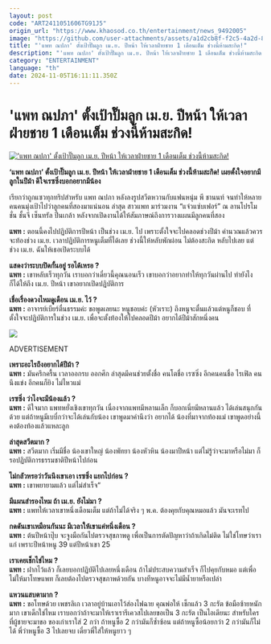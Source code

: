 ```yaml
---
layout: post
code: "ART2411051606TG91J5"
origin_url: "https://www.khaosod.co.th/entertainment/news_9492005"
image: "https://github.com/user-attachments/assets/a1d2cb8f-f2c5-4a2d-8d41-7a64223bd3d9"
title: "'แพท ณปภา' ตั้งเป้าปั๊มลูก เม.ย. ปีหน้า ให้เวลาฝ่ายชาย 1 เดือนเต็ม ช่วงนี้ห้ามสะกิด!"
description: "'แพท ณปภา' ตั้งเป้าปั๊มลูก เม.ย. ปีหน้า ให้เวลาฝ่ายชาย 1 เดือนเต็ม ช่วงนี้ห้ามสะกิด! เผยตั้งใจอยากมีลูกในปีม้า ดีใจเรซซิ่งบอกอยากมีน้อง"
category: "ENTERTAINMENT"
language: "th"
date: 2024-11-05T16:11:11.350Z
---
```


# 'แพท ณปภา' ตั้งเป้าปั๊มลูก เม.ย. ปีหน้า ให้เวลาฝ่ายชาย 1 เดือนเต็ม ช่วงนี้ห้ามสะกิด!

[!['แพท ณปภา' ตั้งเป้าปั๊มลูก เม.ย. ปีหน้า ให้เวลาฝ่ายชาย 1 เดือนเต็ม ช่วงนี้ห้ามสะกิด!](https://www.khaosod.co.th/wpapp/uploads/2024/11/pat-p.jpg "'แพท ณปภา' ตั้งเป้าปั๊มลูก เม.ย. ปีหน้า ให้เวลาฝ่ายชาย 1 เดือนเต็ม ช่วงนี้ห้ามสะกิด!")](https://www.khaosod.co.th/wpapp/uploads/2024/11/pat-p.jpg)

**‘แพท ณปภา’ ตั้งเป้าปั๊มลูก เม.ย. ปีหน้า ให้เวลาฝ่ายชาย 1 เดือนเต็ม ช่วงนี้ห้ามสะกิด! เผยตั้งใจอยากมีลูกในปีม้า ดีใจเรซซิ่งบอกอยากมีน้อง**

เรียกว่าถูกแซวทุกทริปสำหรับ แพท ณปภา หลังลงรูปสวีตหวานกับแฟนหนุ่ม พี ชานนท์ จนทำให้หลายคนคนมุ่งเป้าไปว่าลูกคนที่สองมาแน่นอน ล่าสุด สาวแพท มาร่วมงาน “แจ๋วแซ่บเฟอร์” ณ ลานโปรโมชั่น ชั้นจี เซ็นทรัล ปิ่นเกล้า หลังจากเปิดงานได้ให้สัมภาษณ์ถึงการวางแผนมีลูกคนที่สอง

**แพท :** ตอนนี้คงไปปฏิบัติการปีหน้า เป็นช่วง เม.ย. ไป เพราะตั้งใจจะไปคลอดช่วงปีม้า คำนวณแล้วควรจะท้องช่วง เม.ย. เวลาปฏิบัติการหนูเต็มที่ได้เลย ช่วงนี้ให้หลับพักผ่อน ไม่ต้องสะกิด หลับไปเลย แต่ช่วง เม.ย. ฉันให้เธอเปิดระบบได้

**แสดงว่าระบบปิดกั้นอยู่ รอได้เหรอ ?**  
**แพท :** เขาหลับเร็วทุกวัน เราบอกว่าเดี๋ยวนี้คุณนอนเร็ว เขาบอกว่าอยากทำให้ทุกวันผ่านไป ทำยังไงก็ได้ให้ถึง เม.ย. ปีหน้า เขาอยากเปิดปฏิบัติการ

**เชื่อเรื่องดวงไหมดูเดือน เม.ย. ไว้ ?**  
**แพท :** อาจารย์เบียร์ตื่นธรรมค่ะ ขอพูดเลยนะ หนูชอบค่ะ (หัวเราะ) ถึงหนูจะตื่นแล้วแต่หนูก็ชอบ ที่ตั้งใจจะปฏิบัติการในช่วง เม.ย. เพื่อจะตั้งท้องให้ไปคลอดปีม้า อยากได้ปีม้าสักหนึ่งคน

![](https://www.khaosod.co.th/wpapp/uploads/2024/11/pat-p-a.jpg)

ADVERTISEMENT

**เพราะอะไรถึงอยากได้ปีม้า ?**  
**แพท :** มันครึกครื้น เวลาออกรบ ออกศึก ล่าสุดมีคนช่วยตั้งชื่อ คนโตชื่อ เรซซิ่ง อีกคนคนชื่อ ไรเฟิล คนนึงแข่ง อีกคนก็ยิง ไม่ไหวแม่

**เรซซิ่ง ว่าไงจะมีน้องแล้ว ?**  
**แพท :** ดีใจมาก แพทหยั่งเชิงเขาทุกวัน เนื่องจากแพทมีหลานเล็ก ก็บอกเนี่ยมีหลานแล้ว ได้เล่นสนุกกันด้วย แต่ถ้าหนูมีเบบี๋กว่าจะได้เล่นกับน้อง เขาพูดมาคำนึงว่า อยากได้ น้องที่มาจากท้องแม่ เขาพูดอย่างนี้ คงต้องท้องแล้วแหละลูก

**ล่าสุดสวีตมาก ?**  
**แพท :** สวีตมาก เริ่มมีชื่อ น้องเขาใหญ่ น้องพัทยา น้องหัวหิน น้องมาปีหน้า แต่ไม่รู้ว่าจะมาหรือไม่มา ก็รอปฏิบัติการธรรมชาติปีหน้าไปก่อน

**ไม่กลัวหรอว่าวันนึงเขาเอา เรซซิ่ง แยกไปก่อน ?**  
**แพท :** เขาพยายามแล้ว แต่ไม่สำเร็จ“

**มีแผนสำรองไหม ถ้า เม.ย. ยังไม่มา ?**  
**แพท :** แพทให้เวลาเขาหนึ่งเดือนเต็ม แต่ถ้าไม่ได้จริง ๆ พ.ค. ต้องคุยกับคุณหมอแล้ว มันจะเรทไป

**กดดันเขาเหมือนกันนะ มีเวลาให้เขาแค่หนึ่งเดือน ?**  
**แพท :** ต้นปีหน้าปุ๊บ จะจูงมือกันไปตรวจสุขภาพดู เพื่อเป็นการตัดปัญหาว่าถ้าเกิดไม่ติด ไม่ใช่โทษว่าเราแก่ เพราะปีหน้าหนู 39 แต่ปีหน้าเขา 25

**เราเคยเช็กไข่ไหม ?**  
**แพท :** ฝากไว้แล้ว ก็เลยบอกปฏิบัติไปเลยหนึ่งเดือน ถ้าไม่ประสบความสำเร็จ ก็ไปคุยกับหมอ แต่เพื่อไม่ให้มาโทษแพท ก็เลยต้องไปตรวจสุขภาพด้วยกัน บางทีหนูอาจจะไม่มีน้ำยาหรือเปล่า

**แหวนแสบตามาก ?**  
**แพท :** ขอโทษด้วย เพชรลิเก เวลาอยู่บ้านเอาไว้ส่องไฟฉาย คุณพ่อให้ เช็กแล้ว 3 กะรัต ข้อมือซ้ายหนักมาก เขาเด็กใช่ไหม เราบอกว่าถ้าจะมาให้เราเรารีเควสไปเลยขอเป็น 3 กะรัต เป็นไอเดียนะ สำหรับใครที่ผู้ชายจะมาขอ ของเก่าเราใส่ 2 กว่า ถ้าหนูซื้อ 2 กว่ามันก็ซ้ำซ้อน แต่ถ้าหนูซื้อน้อยกว่า 2 กว่ามันก็ไม่ได้ พี่ว่าหนูซื้อ 3 ไปเลยจบ เดี๋ยวพี่ใส่ให้หนูยาว ๆ



